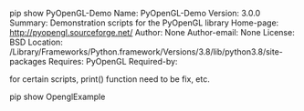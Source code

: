 pip show PyOpenGL-Demo
Name: PyOpenGL-Demo
Version: 3.0.0
Summary: Demonstration scripts for the PyOpenGL library
Home-page: http://pyopengl.sourceforge.net/
Author: None
Author-email: None
License: BSD
Location: /Library/Frameworks/Python.framework/Versions/3.8/lib/python3.8/site-packages
Requires: PyOpenGL
Required-by:


for certain scripts, print() function need to be fix, etc.

pip show OpenglExample

